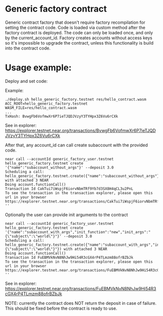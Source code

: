 # Generic factory contract

Generic contract factory that doesn't require factory recompilation for setting
the contract code. Code is loaded via custom method after the factory contract
is deployed. The code can only be loaded once, and only by the
current_account_id. Factory creates accounts without access keys so it's
impossible to upgrade the contract, unless this functionality is build into the
contract code.

# Usage example:

Deploy and set code:

Example:

```
./deploy.sh hello_generic_factory.testnet res/hello_contract.wasm
ACC_ROOT=hello_generic_factory.testnet
WASM_FILE=res/hello_contract.wasm
...
TxHash: BvwgFb6VofmwXr6P7ieTJQDJVzyY3TYHpx3Z6Vu6rCXk
```
See in explorer: https://explorer.testnet.near.org/transactions/BvwgFb6VofmwXr6P7ieTJQDJVzyY3TYHpx3Z6Vu6rCXk

After that, any account_id can call create subaccount with the provided code.

```
near call --accountId generic_factory_user.testnet hello_generic_factory.testnet create '{"name":"subaccount_without_args"}' --deposit 3.0
Scheduling a call: hello_generic_factory.testnet.create({"name":"subaccount_without_args"}) with attached 3 NEAR
Doing account.functionCall()
Transaction Id CakTui7iWspjF6iorvNbmTRf9Yb7d3SX8H4qCL3u2PnL
To see the transaction in the transaction explorer, please open this url in your browser
https://explorer.testnet.near.org/transactions/CakTui7iWspjF6iorvNbmTRf9Yb7d3SX8H4qCL3u2PnL
''
```

Optionally the user can provide init arguments to the contract

```
near call --accountId generic_factory_user.testnet hello_generic_factory.testnet create '{"name":"subaccount_with_args","init_function":"new","init_args":"{\"subject\":\"world\"}"}' --deposit 3.0
Scheduling a call: hello_generic_factory.testnet.create({"name":"subaccount_with_args","init_function":"new","init_args":"{\"subject\":\"world\"}"}) with attached 3 NEAR
Doing account.functionCall()
Transaction Id FuEBMVkNvN8NhJw9Hi54R3cGX4rP4TLmzm88ofrBZbJk
To see the transaction in the transaction explorer, please open this url in your browser
https://explorer.testnet.near.org/transactions/FuEBMVkNvN8NhJw9Hi54R3cGX4rP4TLmzm88ofrBZbJk
''
```
See in explorer: https://explorer.testnet.near.org/transactions/FuEBMVkNvN8NhJw9Hi54R3cGX4rP4TLmzm88ofrBZbJk

NOTE: currently the contract does NOT return the deposit in case of failure.
This should be fixed before the contract is ready to use.
